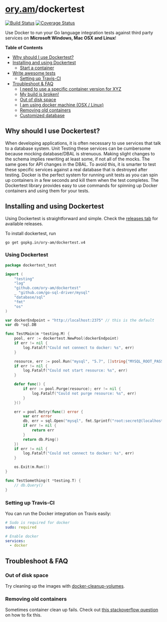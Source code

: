 # [ory.am](https://ory.am)/dockertest

[![Build Status](https://travis-ci.org/ory-am/dockertest.svg)](https://travis-ci.org/ory-am/dockertest?branch=master)
[![Coverage Status](https://coveralls.io/repos/ory-am/dockertest/badge.svg?branch=master&service=github)](https://coveralls.io/github/ory-am/dockertest?branch=master)

Use Docker to run your Go language integration tests against third party services on **Microsoft Windows, Mac OSX and Linux**!

<!-- START doctoc generated TOC please keep comment here to allow auto update -->
<!-- DON'T EDIT THIS SECTION, INSTEAD RE-RUN doctoc TO UPDATE -->
**Table of Contents**

- [Why should I use Dockertest?](#why-should-i-use-dockertest)
- [Installing and using Dockertest](#installing-and-using-dockertest)
  - [Start a container](#start-a-container)
- [Write awesome tests](#write-awesome-tests)
  - [Setting up Travis-CI](#setting-up-travis-ci)
- [Troubleshoot & FAQ](#troubleshoot-&-faq)
  - [I need to use a specific container version for XYZ](#i-need-to-use-a-specific-container-version-for-xyz)
  - [My build is broken!](#my-build-is-broken)
  - [Out of disk space](#out-of-disk-space)
  - [I am using docker machine (OSX / Linux)](#i-am-using-docker-machine-osx--linux)
  - [Removing old containers](#removing-old-containers)
  - [Customized database](#customized-database)

<!-- END doctoc generated TOC please keep comment here to allow auto update -->

## Why should I use Dockertest?

When developing applications, it is often necessary to use services that talk to a database system.
Unit Testing these services can be cumbersome because mocking database/DBAL is strenuous. Making slight changes to the
schema implies rewriting at least some, if not all of the mocks. The same goes for API changes in the DBAL.
To avoid this, it is smarter to test these specific services against a real database that is destroyed after testing.
Docker is the perfect system for running unit tests as you can spin up containers in a few seconds and kill them when
the test completes. The Dockertest library provides easy to use commands for spinning up Docker containers and using
them for your tests.

## Installing and using Dockertest

Using Dockertest is straightforward and simple. Check the [releases tab](https://github.com/ory-am/dockertest/releases)
for available releases.

To install dockertest, run

```
go get gopkg.in/ory-am/dockertest.v4
```

### Using Dockertest


```go
package dockertest_test

import (
	"testing"
	"log"
	"github.com/ory-am/dockertest"
	_ "github.com/go-sql-driver/mysql"
	"database/sql"
	"fmt"
	"os"
)

var dockerEndpoint = "http://localhost:2375" // this is the default
var db *sql.DB

func TestMain(m *testing.M) {
	pool, err := dockertest.NewPool(dockerEndpoint)
	if err != nil {
		log.Fatalf("Could not connect to docker: %s", err)
	}

	resource, err := pool.Run("mysql", "5.7", []string{"MYSQL_ROOT_PASSWORD=secret"})
	if err != nil {
		log.Fatalf("Could not start resource: %s", err)
	}

	defer func() {
		if err := pool.Purge(resource); err != nil {
			log.Fatalf("Could not purge resource: %s", err)
		}
	}()

	err = pool.Retry(func() error {
		var err error
		db, err = sql.Open("mysql", fmt.Sprintf("root:secret@(localhost:%s)/mysql", resource.GetPort("3306/tcp")))
		if err != nil {
			return err
		}
		return db.Ping()
	})
	if err != nil {
		log.Fatalf("Could not connect to docker: %s", err)
	}

	os.Exit(m.Run())
}

func TestSomething(t *testing.T) {
	// db.Query()
}
```

### Setting up Travis-CI

You can run the Docker integration on Travis easily:

```yml
# Sudo is required for docker
sudo: required

# Enable docker
services:
  - docker
```

## Troubleshoot & FAQ

### Out of disk space

Try cleaning up the images with [docker-cleanup-volumes](https://github.com/chadoe/docker-cleanup-volumes).

### Removing old containers

Sometimes container clean up fails. Check out
[this stackoverflow question](http://stackoverflow.com/questions/21398087/how-to-delete-dockers-images) on how to fix this.

